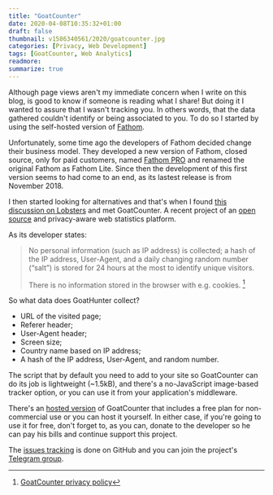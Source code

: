 ```yaml
---
title: "GoatCounter"
date: 2020-04-08T10:35:32+01:00
draft: false
thumbnail: v1586340561/2020/goatcounter.jpg
categories: [Privacy, Web Development]
tags: [GoatCounter, Web Analytics]
readmore: 
summarize: true
---
```


Although page views aren't my immediate concern when I write on this blog, is good to know if someone is reading what I share! But doing it I wanted to assure that I wasn't tracking you. In others words, that the data gathered couldn't identify or being associated to you. To do so I started by using the self-hosted version of [Fathom](https://github.com/usefathom/fathom/).

Unfortunately, some time ago the developers of Fathom decided change their business model. They developed a new version of Fathom, closed source, only for paid customers, named [Fathom PRO](https://usefathom.com/) and renamed the original Fathom as Fathom Lite. Since then the development of this first version seems to had come to an end, as its lastest release is from November 2018.

I then started looking for alternatives and that's when I found [this discussion on Lobsters](https://lobste.rs/s/gzkue1/what_is_your_preferred_web_traffic/) and met GoatCounter. A recent project of an [open source](https://github.com/zgoat/goatcounter/) and privacy-aware web statistics platform.

<!--more-->

As its developer states:

> No personal information (such as IP address) is collected; a hash of the IP address, User-Agent, and a daily changing random number (“salt”) is stored for 24 hours at the most to identify unique visitors.
>
>There is no information stored in the browser with e.g. cookies. [^1]

So what data does GoatHunter collect?

- URL of the visited page;
- Referer header;
- User-Agent header;
- Screen size;
- Country name based on IP address;
- A hash of the IP address, User-Agent, and random number.
  
The script that by default you need to add to your site so GoatCounter can do its job is lightweight (~1.5kB), and there's a no-JavaScript image-based tracker option, or you can use it from your application's middleware.

There's an [hosted version](https://goatcounter.com/) of GoatCounter that includes a free plan for non-commercial use or you can host it yourself. In either case, if you're going to use it for free, don't forget to, as you can, donate to the developer so he can pay his bills and continue support this project.

The [issues tracking](https://github.com/zgoat/goatcounter/issues/) is done on GitHub and you can join the project's [Telegram group](https://t.me/goatcounter).

[^1]: [GoatCounter privacy policy](https://www.goatcounter.com/privacy/)